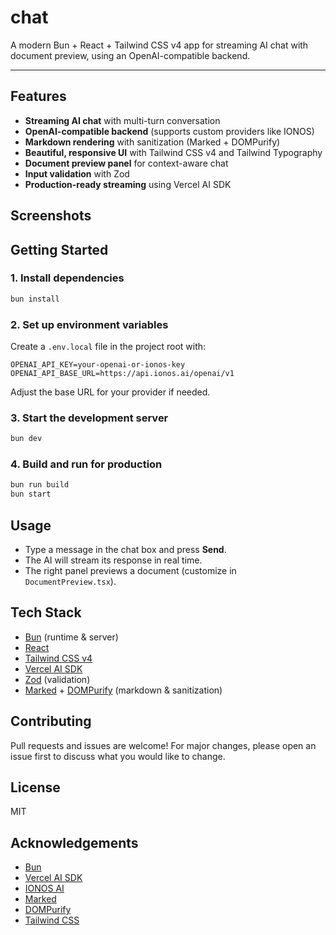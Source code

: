 # chat

A modern Bun + React + Tailwind CSS v4 app for streaming AI chat with document preview, using an OpenAI-compatible backend.

---

## Features

- **Streaming AI chat** with multi-turn conversation
- **OpenAI-compatible backend** (supports custom providers like IONOS)
- **Markdown rendering** with sanitization (Marked + DOMPurify)
- **Beautiful, responsive UI** with Tailwind CSS v4 and Tailwind Typography
- **Document preview panel** for context-aware chat
- **Input validation** with Zod
- **Production-ready streaming** using Vercel AI SDK

## Screenshots

<!-- Optionally add a screenshot or GIF here -->

## Getting Started

### 1. Install dependencies

```bash
bun install
```

### 2. Set up environment variables

Create a `.env.local` file in the project root with:

```env
OPENAI_API_KEY=your-openai-or-ionos-key
OPENAI_API_BASE_URL=https://api.ionos.ai/openai/v1
```

Adjust the base URL for your provider if needed.

### 3. Start the development server

```bash
bun dev
```

### 4. Build and run for production

```bash
bun run build
bun start
```

## Usage

- Type a message in the chat box and press **Send**.
- The AI will stream its response in real time.
- The right panel previews a document (customize in `DocumentPreview.tsx`).

## Tech Stack

- [Bun](https://bun.sh) (runtime & server)
- [React](https://react.dev)
- [Tailwind CSS v4](https://tailwindcss.com)
- [Vercel AI SDK](https://sdk.vercel.ai/docs)
- [Zod](https://zod.dev) (validation)
- [Marked](https://marked.js.org) + [DOMPurify](https://github.com/cure53/DOMPurify) (markdown & sanitization)

## Contributing

Pull requests and issues are welcome! For major changes, please open an issue first to discuss what you would like to change.

## License

MIT

## Acknowledgements

- [Bun](https://bun.sh)
- [Vercel AI SDK](https://sdk.vercel.ai)
- [IONOS AI](https://www.ionos.com/ai)
- [Marked](https://marked.js.org)
- [DOMPurify](https://github.com/cure53/DOMPurify)
- [Tailwind CSS](https://tailwindcss.com)
